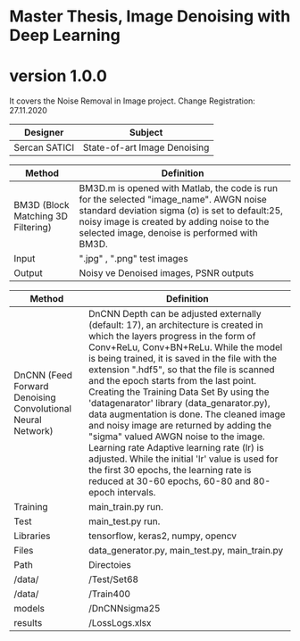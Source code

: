 # Master Thesis, Image Denoising with Deep Learning

# version 1.0.0
It covers the Noise Removal in Image project. Change Registration: 27.11.2020

Designer | Subject  |
---| --- |
Sercan SATICI | State-of-art Image Denoising|


Method | Definition  |
---| --- |
BM3D (Block Matching 3D Filtering)| BM3D.m is opened with Matlab, the code is run for the selected "image_name". AWGN noise standard deviation sigma (σ) is set to default:25, noisy image is created by adding noise to the selected image, denoise is performed with BM3D.|
Input | ".jpg" , ".png" test images|
Output | Noisy ve Denoised images, PSNR outputs|

Method | Definition  |
---| --- |
DnCNN (Feed Forward Denoising Convolutional Neural Network)| DnCNN Depth can be adjusted externally (default: 17), an architecture is created in which the layers progress in the form of Conv+ReLu, Conv+BN+ReLu. While the model is being trained, it is saved in the file with the extension ".hdf5", so that the file is scanned and the epoch starts from the last point. Creating the Training Data Set By using the 'datagenarator' library (data_genarator.py), data augmentation is done. The cleaned image and noisy image are returned by adding the "sigma" valued AWGN noise to the image. Learning rate Adaptive learning rate (lr) is adjusted. While the initial 'lr' value is used for the first 30 epochs, the learning rate is reduced at 30-60 epochs, 60-80 and 80-epoch intervals.|
Training| main_train.py run.|
Test| main_test.py run.|
Libraries| tensorflow, keras2, numpy, opencv|
Files| data_generator.py, main_test.py, main_train.py|
Path  | Directoies|
/data/ |/Test/Set68|
/data/ |/Train400|
models |/DnCNNsigma25|
results|/LossLogs.xlsx|
